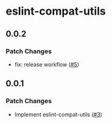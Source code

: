 # eslint-compat-utils

## 0.0.2

### Patch Changes

- fix: release workflow ([#5](https://github.com/ota-meshi/eslint-compat-utils/pull/5))

## 0.0.1

### Patch Changes

- Implement eslint-compat-utils ([#3](https://github.com/ota-meshi/eslint-compat-utils/pull/3))
